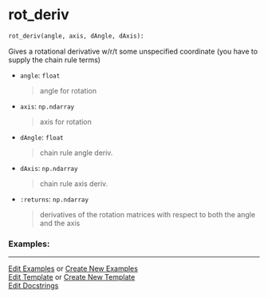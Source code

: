 # <a id="McUtils.Numputils.AnalyticDerivs.rot_deriv">rot_deriv</a>

```python
rot_deriv(angle, axis, dAngle, dAxis): 
```
Gives a rotational derivative w/r/t some unspecified coordinate
    (you have to supply the chain rule terms)
- `angle`: `float`
    >angle for rotation
- `axis`: `np.ndarray`
    >axis for rotation
- `dAngle`: `float`
    >chain rule angle deriv.
- `dAxis`: `np.ndarray`
    >chain rule axis deriv.
- `:returns`: `np.ndarray`
    >derivatives of the rotation matrices with respect to both the angle and the axis 

### Examples: 


___

[Edit Examples](https://github.com/McCoyGroup/References/edit/gh-pages/Documentation/examples/McUtils/Numputils/AnalyticDerivs/rot_deriv.md) or 
[Create New Examples](https://github.com/McCoyGroup/References/new/gh-pages/?filename=Documentation/examples/McUtils/Numputils/AnalyticDerivs/rot_deriv.md) <br/>
[Edit Template](https://github.com/McCoyGroup/References/edit/gh-pages/Documentation/templates/McUtils/Numputils/AnalyticDerivs/rot_deriv.md) or 
[Create New Template](https://github.com/McCoyGroup/References/new/gh-pages/?filename=Documentation/templates/McUtils/Numputils/AnalyticDerivs/rot_deriv.md) <br/>
[Edit Docstrings](https://github.com/McCoyGroup/McUtils/edit/master/Numputils/AnalyticDerivs.py?message=Update%20Docs)
